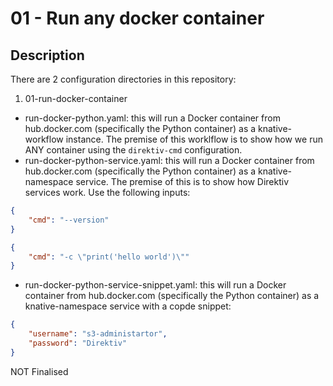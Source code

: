 # 01 - Run any docker container

## Description

There are 2 configuration directories in this repository:

1. 01-run-docker-container
* run-docker-python.yaml: this will run a Docker container from hub.docker.com (specifically the Python container) as a knative-workflow instance. The premise of this worklflow is to show how we run ANY container using the `direktiv-cmd` configuration.
* run-docker-python-service.yaml: this will run a Docker container from hub.docker.com (specifically the Python container) as a knative-namespace service. The premise of this is to show how Direktiv services work. Use the following inputs:
```json
{
    "cmd": "--version"
}
```
```json
{
    "cmd": "-c \"print('hello world')\""
}
```
* run-docker-python-service-snippet.yaml: this will run a Docker container from hub.docker.com (specifically the Python container) as a knative-namespace service with a copde snippet:
```json
{
    "username": "s3-administartor",
    "password": "Direktiv"
}
```

NOT Finalised
